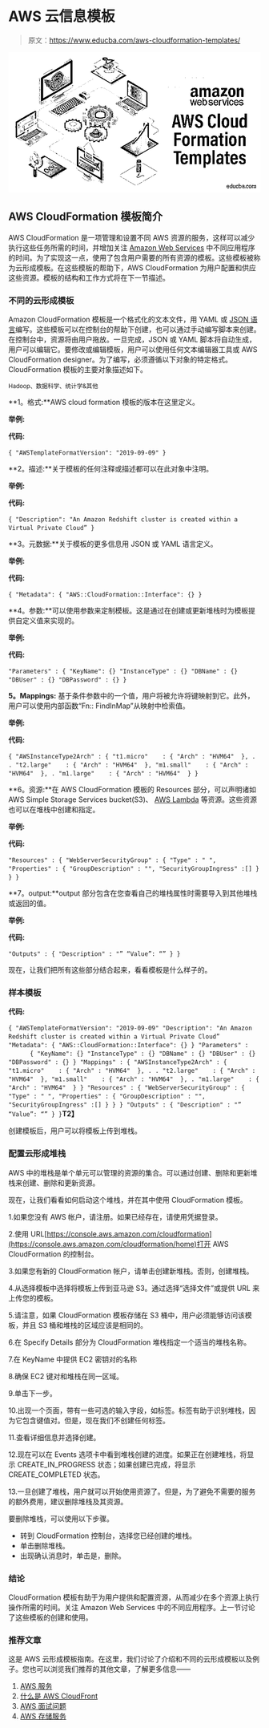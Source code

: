 # AWS 云信息模板

> 原文：<https://www.educba.com/aws-cloudformation-templates/>

![AWS CloudFormation Templates](img/3ea3fec109ce9d7d96b48fe8be2f7e7d.png)



## AWS CloudFormation 模板简介

AWS CloudFormation 是一项管理和设置不同 AWS 资源的服务，这样可以减少执行这些任务所需的时间，并增加关注 [Amazon Web Services](https://www.educba.com/what-is-aws/) 中不同应用程序的时间。为了实现这一点，使用了包含用户需要的所有资源的模板。这些模板被称为云形成模板。在这些模板的帮助下，AWS CloudFormation 为用户配置和供应这些资源。模板的结构和工作方式将在下一节描述。

### 不同的云形成模板

Amazon CloudFormation 模板是一个格式化的文本文件，用 YAML 或 [JSON 语言](https://www.educba.com/what-is-json/)编写。这些模板可以在控制台的帮助下创建，也可以通过手动编写脚本来创建。在控制台中，资源将由用户拖放。一旦完成，JSON 或 YAML 脚本将自动生成，用户可以编辑它。要修改或编辑模板，用户可以使用任何文本编辑器工具或 AWS CloudFormation designer。为了编写，必须遵循以下对象的特定格式。CloudFormation 模板的主要对象描述如下。

<small>Hadoop、数据科学、统计学&其他</small>

**1。格式:**AWS cloud formation 模板的版本在这里定义。

**举例:**

**代码:**

`{
"AWSTemplateFormatVersion": "2019-09-09"
}`

**2。描述:**关于模板的任何注释或描述都可以在此对象中注明。

**举例:**

**代码:**

`{
"Description": "An Amazon Redshift cluster is created within a Virtual Private Cloud”
}`

**3。元数据:**关于模板的更多信息用 JSON 或 YAML 语言定义。

**举例:**

**代码:**

`{
"Metadata":
{
"AWS::CloudFormation::Interface": {}
}`

**4。参数:**可以使用参数来定制模板。这是通过在创建或更新堆栈时为模板提供自定义值来实现的。

**举例:**

**代码:**

`"Parameters" :
{
"KeyName": {}
"InstanceType" : {}
"DBName" : {}
"DBUser" : {}
"DBPassword" : {}
}`

**5。Mappings:** 基于条件参数中的一个值，用户将被允许将键映射到它。此外，用户可以使用内部函数“Fn:: FindInMap”从映射中检索值。

**举例:**

**代码:**

`{
"AWSInstanceType2Arch" :
{
"t1.micro"    : { "Arch" : "HVM64"  },
.
.
"t2.large"    : { "Arch" : "HVM64"  },
"m1.small"    : { "Arch" : "HVM64"  },
.
"m1.large"    : { "Arch" : "HVM64"  }
}`

**6。资源:**在 AWS CloudFormation 模板的 Resources 部分，可以声明诸如 AWS Simple Storage Services bucket(S3)、 [AWS Lambda](https://www.educba.com/what-is-aws-lambda/) 等资源。这些资源也可以在堆栈中创建和指定。

**举例:**

**代码:**

`"Resources" :
{
"WebServerSecurityGroup" :
{
"Type" : " ",
"Properties" :
{
"GroupDescription" : "",
"SecurityGroupIngress" :[] }
}
}`

**7。output:**output 部分包含在您查看自己的堆栈属性时需要导入到其他堆栈或返回的值。

**举例:**

**代码:**

`"Outputs" :
{
"Description" : "”
“Value”: “”
}
}`

现在，让我们把所有这些部分结合起来，看看模板是什么样子的。

### 样本模板

**代码:**

`{
"AWSTemplateFormatVersion": "2019-09-09"
"Description": "An Amazon Redshift cluster is created within a Virtual Private Cloud”
"Metadata": {
"AWS::CloudFormation::Interface": {}
}
"Parameters" :       {
"KeyName": {}
"InstanceType" : {}
"DBName" : {}
"DBUser" : {}
"DBPassword" : {}
}
"Mappings" :
{
"AWSInstanceType2Arch" :
{
"t1.micro"    : { "Arch" : "HVM64"  },
.
.
"t2.large"    : { "Arch" : "HVM64"  },
"m1.small"    : { "Arch" : "HVM64"  },
.
"m1.large"    : { "Arch" : "HVM64"  }
}
"Resources" :
{
"WebServerSecurityGroup" :
{
"Type" : " ",
"Properties" :
{
"GroupDescription" : "",
"SecurityGroupIngress" :[] }
}
}
"Outputs" :
{
"Description" : "”
“Value”: “”
}
}`**T2】**

创建模板后，用户可以将模板上传到堆栈。

### 配置云形成堆栈

AWS 中的堆栈是单个单元可以管理的资源的集合。可以通过创建、删除和更新堆栈来创建、删除和更新资源。

现在，让我们看看如何启动这个堆栈，并在其中使用 CloudFormation 模板。

1.如果您没有 AWS 帐户，请注册。如果已经存在，请使用凭据登录。

2.使用 URL[https://console.aws.amazon.com/cloudformation](https://console.aws.amazon.com/cloudformation/home)打开 AWS CloudFormation 的控制台。

3.如果您有新的 CloudFormation 帐户，请单击创建新堆栈。否则，创建堆栈。

4.从选择模板中选择将模板上传到亚马逊 S3。通过选择“选择文件”或提供 URL 来上传您的模板。

5.请注意，如果 CloudFormation 模板存储在 S3 桶中，用户必须能够访问该模板，并且 S3 桶和堆栈的区域应该是相同的。

6.在 Specify Details 部分为 CloudFormation 堆栈指定一个适当的堆栈名称。

7.在 KeyName 中提供 EC2 密钥对的名称

8.确保 EC2 键对和堆栈在同一区域。

9.单击下一步。

10.出现一个页面，带有一些可选的输入字段，如标签。标签有助于识别堆栈，因为它包含键值对。但是，现在我们不创建任何标签。

11.查看详细信息并选择创建。

12.现在可以在 Events 选项卡中看到堆栈创建的进度。如果正在创建堆栈，将显示 CREATE_IN_PROGRESS 状态；如果创建已完成，将显示 CREATE_COMPLETED 状态。

13.一旦创建了堆栈，用户就可以开始使用资源了。但是，为了避免不需要的服务的额外费用，建议删除堆栈及其资源。

要删除堆栈，可以使用以下步骤。

*   转到 CloudFormation 控制台，选择您已经创建的堆栈。
*   单击删除堆栈。
*   出现确认消息时，单击是，删除。

### 结论

CloudFormation 模板有助于为用户提供和配置资源，从而减少在多个资源上执行操作所需的时间。关注 Amazon Web Services 中的不同应用程序。上一节讨论了这些模板的创建和使用。

### 推荐文章

这是 AWS 云形成模板指南。在这里，我们讨论了介绍和不同的云形成模板以及例子。您也可以浏览我们推荐的其他文章，了解更多信息——

1.  [AWS 服务](https://www.educba.com/aws-services/)
2.  [什么是 AWS CloudFront](https://www.educba.com/what-is-aws-cloudfront/)
3.  [AWS 面试问题](https://www.educba.com/aws-interview-questions/)
4.  [AWS 存储服务](https://www.educba.com/aws-storage-services/)





